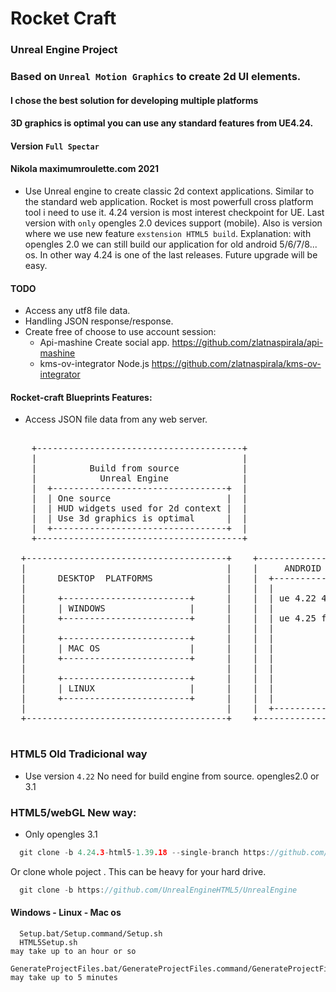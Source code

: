 
# Rocket Craft
### Unreal Engine Project
### Based on `Unreal Motion Graphics` to create 2d UI elements.

#### I chose the best solution for developing multiple platforms 
#### 3D graphics is optimal you can use any standard features from UE4.24.
#### Version `Full Spectar`
#### Nikola maximumroulette.com 2021

- Use Unreal engine to create classic 2d context applications.
  Similar to the standard web application.
  Rocket is most powerfull cross platform tool i need to use it.
  4.24 version is most interest checkpoint for UE.
  Last version with `only` opengles 2.0 devices support (mobile).
  Also is version where we use new feature `exstension HTML5 build`.
  Explanation: with opengles 2.0 we can still build our application 
  for old android 5/6/7/8... os. In other way 4.24 is one of the last
  releases. Future upgrade will be easy.

#### TODO

 - Access any utf8 file data.
 - Handling JSON response/response.
 - Create free of choose to use account session:
    -  Api-mashine 
       Create social app.
       https://github.com/zlatnaspirala/api-mashine
    -  kms-ov-integrator
       Node.js https://github.com/zlatnaspirala/kms-ov-integrator

#### Rocket-craft Blueprints Features:

 - Access JSON file data from any web server.
     
<pre>

    +---------------------------------------+
    |                                       |
    |          Build from source            |
    |            Unreal Engine              |
    |  +---------------------------------+  |
    |  | One source                      |  |
    |  | HUD widgets used for 2d context |  |
    |  | Use 3d graphics is optimal      |  |
    |  +---------------------------------+  |
    +---------------------------------------+

  +--------------------------------------+    +-----------------------------------------------------------+
  |                                      |    |     ANDROID                     iOS                       |
  |      DESKTOP  PLATFORMS              |    |  +------------------------+  +-------------------------+  |
  |                                      |    |  |                        |  |                         |  |
  |      +------------------------+      |    |  | ue 4.22 4.24 for old   |  | Ue version must be      |  |
  |      | WINDOWS                |      |    |  |                        |  | updated in moment       |  |
  |      +------------------------+      |    |  | ue 4.25 for super new  |  | of opengles deplacment  |  |
  |                                      |    |  |                        |  | with metal.             |  |
  |      +------------------------+      |    |  |                        |  |                         |  |
  |      | MAC OS                 |      |    |  |                        |  |                         |  |
  |      +------------------------+      |    |  |                        |  |                         |  |
  |                                      |    |  |                        |  |                         |  |
  |      +------------------------+      |    |  |                        |  |                         |  |
  |      | LINUX                  |      |    |  |                        |  |                         |  |
  |      +------------------------+      |    |  |                        |  |                         |  |
  |                                      |    |  +------------------------+  +-------------------------+  |
  +--------------------------------------+    +-----------------------------------------------------------+

</pre>
  
### HTML5 Old Tradicional way

  - Use version `4.22`
  No need for build engine from source.
  opengles2.0 or 3.1
  
### HTML5/webGL New way:

  - Only opengles 3.1

```cpp
  git clone -b 4.24.3-html5-1.39.18 --single-branch https://github.com/UnrealEngineHTML5/UnrealEngine ue4-4.24.3-html5
```

  Or clone whole poject . This can be heavy for your hard drive.

```cpp
  git clone -b https://github.com/UnrealEngineHTML5/UnrealEngine
```

#### Windows - Linux - Mac os

```
  Setup.bat/Setup.command/Setup.sh
  HTML5Setup.sh                                                                 may take up to an hour or so
  GenerateProjectFiles.bat/GenerateProjectFiles.command/GenerateProjectFiles.sh may take up to 5 minutes
```
